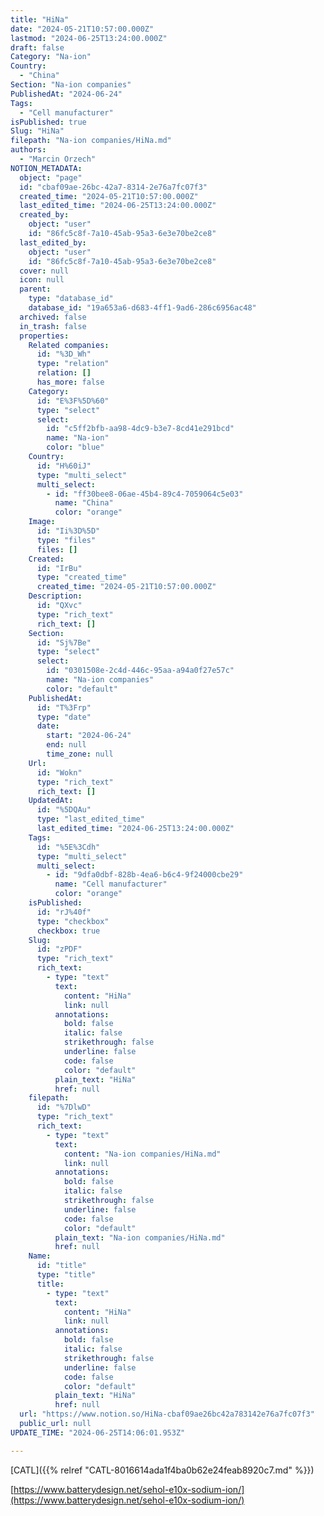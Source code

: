 ```yaml
---
title: "HiNa"
date: "2024-05-21T10:57:00.000Z"
lastmod: "2024-06-25T13:24:00.000Z"
draft: false
Category: "Na-ion"
Country:
  - "China"
Section: "Na-ion companies"
PublishedAt: "2024-06-24"
Tags:
  - "Cell manufacturer"
isPublished: true
Slug: "HiNa"
filepath: "Na-ion companies/HiNa.md"
authors:
  - "Marcin Orzech"
NOTION_METADATA:
  object: "page"
  id: "cbaf09ae-26bc-42a7-8314-2e76a7fc07f3"
  created_time: "2024-05-21T10:57:00.000Z"
  last_edited_time: "2024-06-25T13:24:00.000Z"
  created_by:
    object: "user"
    id: "86fc5c8f-7a10-45ab-95a3-6e3e70be2ce8"
  last_edited_by:
    object: "user"
    id: "86fc5c8f-7a10-45ab-95a3-6e3e70be2ce8"
  cover: null
  icon: null
  parent:
    type: "database_id"
    database_id: "19a653a6-d683-4ff1-9ad6-286c6956ac48"
  archived: false
  in_trash: false
  properties:
    Related companies:
      id: "%3D_Wh"
      type: "relation"
      relation: []
      has_more: false
    Category:
      id: "E%3F%5D%60"
      type: "select"
      select:
        id: "c5ff2bfb-aa98-4dc9-b3e7-8cd41e291bcd"
        name: "Na-ion"
        color: "blue"
    Country:
      id: "H%60iJ"
      type: "multi_select"
      multi_select:
        - id: "ff30bee8-06ae-45b4-89c4-7059064c5e03"
          name: "China"
          color: "orange"
    Image:
      id: "Ii%3D%5D"
      type: "files"
      files: []
    Created:
      id: "IrBu"
      type: "created_time"
      created_time: "2024-05-21T10:57:00.000Z"
    Description:
      id: "QXvc"
      type: "rich_text"
      rich_text: []
    Section:
      id: "Sj%7Be"
      type: "select"
      select:
        id: "0301508e-2c4d-446c-95aa-a94a0f27e57c"
        name: "Na-ion companies"
        color: "default"
    PublishedAt:
      id: "T%3Frp"
      type: "date"
      date:
        start: "2024-06-24"
        end: null
        time_zone: null
    Url:
      id: "Wokn"
      type: "rich_text"
      rich_text: []
    UpdatedAt:
      id: "%5DQAu"
      type: "last_edited_time"
      last_edited_time: "2024-06-25T13:24:00.000Z"
    Tags:
      id: "%5E%3Cdh"
      type: "multi_select"
      multi_select:
        - id: "9dfa0dbf-828b-4ea6-b6c4-9f24000cbe29"
          name: "Cell manufacturer"
          color: "orange"
    isPublished:
      id: "rJ%40f"
      type: "checkbox"
      checkbox: true
    Slug:
      id: "zPDF"
      type: "rich_text"
      rich_text:
        - type: "text"
          text:
            content: "HiNa"
            link: null
          annotations:
            bold: false
            italic: false
            strikethrough: false
            underline: false
            code: false
            color: "default"
          plain_text: "HiNa"
          href: null
    filepath:
      id: "%7DlwD"
      type: "rich_text"
      rich_text:
        - type: "text"
          text:
            content: "Na-ion companies/HiNa.md"
            link: null
          annotations:
            bold: false
            italic: false
            strikethrough: false
            underline: false
            code: false
            color: "default"
          plain_text: "Na-ion companies/HiNa.md"
          href: null
    Name:
      id: "title"
      type: "title"
      title:
        - type: "text"
          text:
            content: "HiNa"
            link: null
          annotations:
            bold: false
            italic: false
            strikethrough: false
            underline: false
            code: false
            color: "default"
          plain_text: "HiNa"
          href: null
  url: "https://www.notion.so/HiNa-cbaf09ae26bc42a783142e76a7fc07f3"
  public_url: null
UPDATE_TIME: "2024-06-25T14:06:01.953Z"

---
```



[CATL]({{% relref "CATL-8016614ada1f4ba0b62e24feab8920c7.md" %}}) 


[https://www.batterydesign.net/sehol-e10x-sodium-ion/](https://www.batterydesign.net/sehol-e10x-sodium-ion/)

